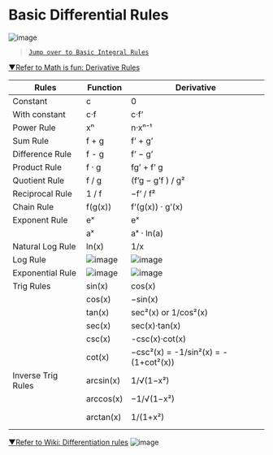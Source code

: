 # Basic Differential Rules

![image](https://user-images.githubusercontent.com/14041622/40227636-a305cc52-5ac1-11e8-9fbe-ac7e11dd4a6f.png)

> [`Jump over to Basic Integral Rules`](https://github.com/solomonxie/solomonxie.github.io/issues/49#issuecomment-395356656)

[▼Refer to Math is fun: Derivative Rules](https://www.mathsisfun.com/calculus/derivatives-rules.html)

Rules | Function | Derivative
-- | -- | --
Constant | c | 0
With constant | c·f | c·f’
Power Rule | xⁿ | n·xⁿ⁻¹
Sum Rule | f + g | f’ + g’
Difference Rule | f - g | f’ − g’
Product Rule | f · g | fg’ + f’ g
Quotient Rule | f / g | (f’g − g’f ) / g²
Reciprocal Rule | 1 / f | −f’ / f²
Chain Rule | f(g(x)) | f’(g(x)) · g’(x)
Exponent Rule | eˣ | eˣ
                     | aˣ | aˣ · ln(a)
Natural Log Rule | ln(x) | 1/x
Log Rule | ![image](https://user-images.githubusercontent.com/14041622/46215573-508d6f80-c370-11e8-8d23-3a56fa227323.png) |![image](https://user-images.githubusercontent.com/14041622/46215576-53886000-c370-11e8-939a-be092755d1a3.png)
Exponential Rule | ![image](https://user-images.githubusercontent.com/14041622/46215472-06a48980-c370-11e8-84df-75e1ef944283.png) | ![image](https://user-images.githubusercontent.com/14041622/46215448-f8ef0400-c36f-11e8-9cd3-ec629802a91c.png)
Trig Rules    | sin(x) | cos(x)
                     | cos(x) | −sin(x)
                     | tan(x) | sec²(x) or 1/cos²(x)
                     | sec(x) | sec(x)·tan(x)
                     | csc(x) | -csc(x)·cot(x)
                     | cot(x) | −csc²(x) = -1/sin²(x) = -(1+cot²(x))
Inverse Trig Rules | arcsin(x) | 1/√(1−x²)
                               | arccos(x) | −1/√(1−x²)
                               | arctan(x) | 1/(1+x²)


[▼Refer to Wiki: Differentiation rules](https://en.wikipedia.org/wiki/Differentiation_rules)
![image](https://user-images.githubusercontent.com/14041622/42408397-9fbb09ae-81fe-11e8-8a2e-d7ba9f89dbf3.png)
